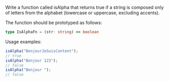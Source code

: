Write a function called isAlpha that returns true if a string is composed only of letters from the alphabet (lowercase or uppercase, excluding accents).

The function should be prototyped as follows:

```typescript
type IsAlphaFn = (str: string) => boolean
```

Usage examples:

```typescript
isAlpha("BonjourJeSuisContent");
// true
isAlpha("Bonjour 123");
// false
isAlpha("Bonjour ");
// false
```
